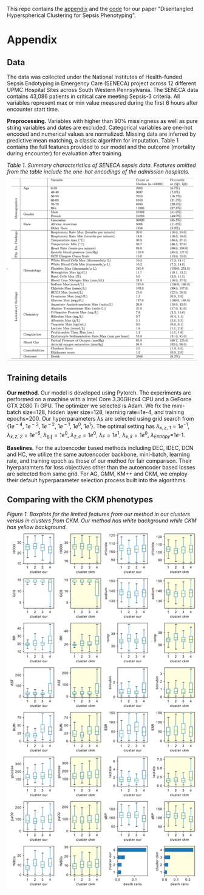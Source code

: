 This repo contains the <ins>appendix</ins> and the <ins>code</ins> for our paper "Disentangled Hyperspherical Clustering for Sepsis Phenotyping".

# Appendix

## Data 
The data was collected under the National Institutes of Health-funded Sepsis Endotyping in Emergency Care (SENECA) project across 12 different UPMC Hospital Sites across South Western Pennsylvania.
The SENECA data contains 43,086 patients in critical care meeting Sepsis-3 criteria. All variables represent max or min value measured during 
the first 6 hours after encounter start time.

**Preprocessing.** Variables with higher than 90\% missingness as well as pure string variables and dates are excluded.  Categorical variables are one-hot encoded and numerical values are normalized. Missing data are inferred by predictive mean matching, a classic algorithm for imputation. Table 1 contains the full features provided to our model and the outcome (mortality during encounter) for evaluation after training.


_Table 1. Summary characteristics of SENECA sepsis data. Features omitted from the
table include the one-hot encodings of the admission hospitals._
![Alt text](figs/demographics.png?raw=true "demographics")


## Training details
**Our method**.  Our model is developed using Pytorch. The experiments are
performed on a machine with a Intel Core 3.30GHzx4 CPU and a GeForce GTX 2080 Ti GPU. The optimizer we selected is Adam. We fix the mini-batch size=<!-- -->128, hidden layer size=<!-- -->128,
learning rate=<!-- -->1e-4, and training epochs=<!-- -->200. Our
hyperparameters *λ*s are selected using grid search from
{1*e*<sup> − 4</sup>, 1*e*<sup> − 3</sup>, 1*e*<sup> − 2</sup>,
1*e*<sup> − 1</sup>, 1*e*<sup>0</sup>, 1*e*<sup>1</sup>}. 
The optimal
setting has *λ*<sub>*x*, *z*, *1*</sub> = 1*e*<sup>−1</sup>,
 *λ*<sub>*x*, *z*, *2*</sub> = 1*e*<sup>−5</sup>,
*λ*<sub>∥.∥</sub> = 1*e*<sup>0</sup>,
*λ*<sub>*z*, *c*</sub> = 1*e*<sup>0</sup>,
*λ*<sub>*F*</sub> = 1*e*<sup>1</sup>, *λ*<sub>*x*, *x̂*</sub> = 1*e*<sup>0</sup>,
*λ*<sub>*Entropy*</sub>=1*e*-1.

**Baselines.** For the autoencoder based methods including DEC, IDEC, DCN and HC, we utilize the same autoencoder backbone, mini-batch, learning rate, and training epoch as those of our method for fair comparison. Their hyerparamters for loss objectives other than the autoencoder based losses are selected from same grid. For AG, GMM, KM++ and CKM, we employ their default hyperparameter selection process built into the algorithms.

## Comparing with the CKM phenotypes
_Figure 1. Boxplots for the limited features from our method in our clusters versus in clusters from CKM. Our method has white background while CKM has yellow background._
![Alt text](figs/clusters.png?raw=true "demographics")